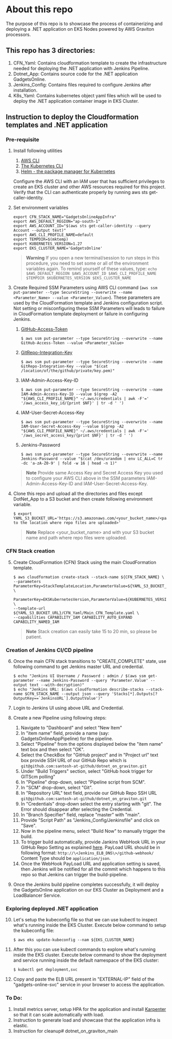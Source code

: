 # About this repo
The purpose of this repo is to showcase the process of containerizing and deploying a .NET application on EKS Nodes powered by AWS Graviton processors.

## This repo has 3 directories:
1. CFN_Yaml: Contains cloudformation template to create the infrastructure needed for deploying the .NET application with Jenkins Pipeline.
2. Dotnet_App: Contains source code for the .NET application GadgetsOnline.
3. Jenkins_Config: Contains files required to configure Jenkins after installation.
4. K8s_Yaml: Contains kubernetes object yaml files which will be used to deploy the .NET application container image in EKS Cluster.

## Instruction to deploy the Cloudformation templates and .NET application 
### Pre-requisite
1. Install following utilities
    1. [AWS CLI](https://docs.aws.amazon.com/cli/latest/userguide/install-cliv2-linux.html)
    2. [The Kubernetes CLI](https://kubernetes.io/docs/tasks/tools/install-kubectl-linux/)
    3. [Helm - the package manager for Kubernetes](https://helm.sh/docs/intro/install/)

    Configure the AWS CLI with an IAM user that has sufficient privileges to create an EKS cluster and other AWS resources required for this project. Verify that the CLI can authenticate properly by running aws sts get-caller-identity.

2. Set environment variables

    ```
    export CFN_STACK_NAME="GadgetsOnlineAppInfra"
    export AWS_DEFAULT_REGION="ap-south-1"
    export AWS_ACCOUNT_ID="$(aws sts get-caller-identity --query Account --output text)"
    export AWS_CLI_PROFILE_NAME=default
    export TEMPDIR=$(mktemp)
    export KUBERNETES_VERSION=1.27
    export EKS_CLUSTER_NAME='GadgetsOnline'
    ```

    > **Warning**
    > If you open a new terminal/session to run steps in this procedure, you need to set some or all of the environment variables again. To remind yourself of these values, type:
    > `echo $AWS_DEFAULT_REGION $AWS_ACCOUNT_ID $AWS_CLI_PROFILE_NAME $TEMPDIR $KUBERNETES_VERSION $EKS_CLUSTER_NAME`

3. Create Required SSM Parameters using AWS CLI command (`aws ssm put-parameter --type SecureString --overwrite --name <Parameter_Name> --value <Parameter_Value>`). These parameters are used by the CloudFormation template and Jenkins configuration script. Not setting or misconfiguring these SSM Parameters will leads to failure in CloudFormation template deployment or failure in configuring Jenkins.
    1. [GitHub-Access-Token](https://docs.github.com/en/enterprise-server@3.4/authentication/keeping-your-account-and-data-secure/creating-a-personal-access-token)
        ```
        $ aws ssm put-parameter --type SecureString --overwrite --name GitHub-Access-Token --value <Parameter_Value>
        ```
    2. [GitRepo-Integration-Key](https://docs.github.com/en/authentication/connecting-to-github-with-ssh/adding-a-new-ssh-key-to-your-github-account)
        ```
        $ aws ssm put-parameter --type SecureString --overwrite --name GitRepo-Integration-Key --value "$(cat /location/of/the/github/private/key.pem)"
        ```
    3. IAM-Admin-Access-Key-ID
        ```
        $ aws ssm put-parameter --type SecureString --overwrite --name IAM-Admin-Access-Key-ID --value $(grep -A2 "${AWS_CLI_PROFILE_NAME}" ~/.aws/credentials | awk -F'=' '/aws_access_key_id/{print $NF}' | tr -d ' ')
        ```
    4. IAM-User-Secret-Access-Key
        ```
        $ aws ssm put-parameter --type SecureString --overwrite --name IAM-User-Secret-Access-Key --value $(grep -A2 "${AWS_CLI_PROFILE_NAME}" ~/.aws/credentials | awk -F'=' '/aws_secret_access_key/{print $NF}' | tr -d ' ')
        ```
    5. Jenkins-Password
        ```
        $ aws ssm put-parameter --type SecureString --overwrite --name Jenkins-Password --value "$(cat /dev/urandom | env LC_ALL=C tr -dc 'a-zA-Z0-9' | fold -w 16 | head -n 1)"
        ```

    > **Note**
    > Provide same Access Key and Secret Access Key you used to configure your AWS CLI above in the SSM parameters IAM-Admin-Access-Key-ID and IAM-User-Secret-Access-Key.

4. Clone this repo and upload all the directories and files except DotNet_App to a S3 bucket and then create following environment variable.
    ```
    $ export YAML_S3_BUCKET_URL='https://s3.amazonaws.com/<your_bucket_name>/<patch to the location where repo files are uploaded>'
    ```

    > **Note**
    > Replace <your_bucket_name> and <patch to the location where repo files are uploaded> with your S3 bucket name and path where repo files were uploaded.

### CFN Stack creation
5. Create CloudFormation (CFN) Stack using the main CloudFormation template.
    ```
    $ aws cloudformation create-stack --stack-name ${CFN_STACK_NAME} \
    --parameters ParameterKey=StackTemplateLocation,ParameterValue=${YAML_S3_BUCKET_URL} \
      ParameterKey=EKSKubernetesVersion,ParameterValue=${KUBERNETES_VERSION} \
    --template-url ${YAML_S3_BUCKET_URL}/CFN_Yaml/Main_CFN_Template.yaml \
    --capabilities CAPABILITY_IAM CAPABILITY_AUTO_EXPAND CAPABILITY_NAMED_IAM
    ```

    > **Note**
    > Stack creation can easily take 15 to 20 min, so please be patient.

### Creation of Jenkins CI/CD pipeline
6. Once the main CFN stack transitions to "CREATE_COMPLETE" state, use following command to get Jenkins master URL and credential.
    ```
    $ echo "Jenkins UI Username / Password : admin / $(aws ssm get-parameter --name Jenkins-Password --query 'Parameter.Value' --output text --with-decryption)"
    $ echo "Jenkins URL: $(aws cloudformation describe-stacks --stack-name $CFN_STACK_NAME --output json --query 'Stacks[*].Outputs[?OutputKey==`JenkinsURL`].OutputValue')"
    ```

7. Login to Jenkins UI using above URL and Credential.
8. Create a new Pipeline using following steps:

    1. Navigate to "Dashboard" and select "New Item"
    2. In "item name" field, provide a name (say: GadgetsOnlineAppPipeline) for the pipeline.
    3. Select "Pipeline" from the options displayed below the "item name" text box and then select "OK".
    4. Select the CheckBox for "GitHub project" and in "Project url" text box provide SSH URL of our GitHub Repo which is `git@github.com:santosh-at-github/dotnet_on_graviton.git`
    5. Under "Build Triggers" section, select "GitHub hook trigger for GITScm polling"
    6. In "Pipeline" drop-down, select "Pipeline script from SCM".
    7. In "SCM" drop-down, select "Git".
    8. In "Repository URL" text field, provide our GitHub Repo SSH URL `git@github.com:santosh-at-github/dotnet_on_graviton.git`
    9. In "Credentials" drop-down select the entry starting with "git". The Error should disappear after selecting the Credential.
    10. In "Branch Specifier" field, replace "master" with "main".
    11. Provide "Script Path" as "Jenkins_Config/Jenkinsfile" and click on "Save".
    12. Now in the pipeline menu, select "Build Now" to manually trigger the build.
    13. To trigger build automatically, provide Jankins WebHook URL in your GitHub Repo Setting as explained [here](https://www.blazemeter.com/blog/how-to-integrate-your-github-repository-to-your-jenkins-project).
        PayLoad URL should be in following format: `http://\<Jenkins_ELB_DNS\>/github-webhook/`\
        Content Type should be `application/json`.
    14. Once the WebHook PayLoad URL and application setting is saved, then Jenkins will be notified for all the commit which happens to this repo so that Jenkins can trigger the build-pipeline.
9. Once the Jenkins build pipeline completes successfully, it will deploy the GadgetsOnline application on our EKS Cluster as Deployment and a LoadBalancer Service.

### Exploring deployed .NET application
10. Let's setup the kubeconfig file so that we can use kubectl to inspect what's running inside the EKS Cluster. Execute below command to setup the kubeconfig file:
    ```
    $ aws eks update-kubeconfig --nam ${EKS_CLUSTER_NAME}
    ```
11. After this you can use kubectl commands to explore what's running inside the EKS cluster. Execute below command to show the deployment and service running inside the default namespace of the EKS cluster:
    ```
    $ kubectl get deployment,svc
    ```
12. Copy and paste the ELB URL present in "EXTERNAL-IP" field of the "gadgets-online-svc" service in your browser to access the application.

### To Do:
1. Install metrics server, setup HPA for the application and install [Karpenter](https://karpenter.sh/v0.27.0/getting-started/getting-started-with-eksctl/) so that it can scale automatically with load.
14. Instruction to generate load and showcase that the application infra is elastic.
15. Instruction for cleanup# dotnet_on_graviton_main
